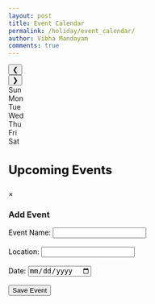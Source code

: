 ```yaml
---
layout: post
title: Event Calendar
permalink: /holiday/event_calendar/
author: Vibha Mandayam
comments: true
---
```


<div class="main-content">
    <!-- Calendar on the left -->
    <div class="calendar-container">
        <div class="calendar-header">
            <button id="prev-month">&#10094;</button>
            <div class="month-year" id="month-year"></div>
            <button id="next-month">&#10095;</button>
        </div>
        <div class="calendar-grid">
            <div class="day-name">Sun</div>
            <div class="day-name">Mon</div>
            <div class="day-name">Tue</div>
            <div class="day-name">Wed</div>
            <div class="day-name">Thu</div>
            <div class="day-name">Fri</div>
            <div class="day-name">Sat</div>
        </div>
        <div class="calendar-days" id="calendar-days"></div>
    </div>
    <!-- Sidebar for Upcoming Events on the right -->
    <div class="upcoming-events">
        <h3 style="color: black; font-size: 24px; font-weight: bold;">Upcoming Events</h3>
        <div id="event-list">
            <!-- Event cards will be dynamically populated here -->
        </div>
    </div>
</div>

<!-- Modal for Event Form -->
<div id="eventModal" class="modal">
    <div class="modal-content">
        <span class="close" onclick="closeModal()">&times;</span>
        <h3>Add Event</h3>
        <form id="eventForm">
            <label for="eventName" style="color: black;">Event Name:</label>
            <input type="text" id="eventName" name="eventName" required><br><br>
            <label for="eventLocation" style="color: black;">Location:</label>
            <input type="text" id="eventLocation" name="eventLocation" required><br><br>
            <label for="startDate" style="color: black;">Date:</label>
            <input type="date" id="startDate" name="startDate" required><br><br>
            <button type="submit">Save Event</button>
        </form>
    </div>
</div>

<!-- Link to external styles.css -->
<link rel="stylesheet" href="{{ site.baseurl }}/assets/css/styles.css">
<script type="module">
  import { pythonURI, fetchOptions } from '{{ site.baseurl }}/assets/js/api/config.js';
  console.log("Event Calendar script loaded");
  // Handle the form submission to create a new event
  document.getElementById("eventForm").addEventListener("submit", async function(event) {
    event.preventDefault();
    const postData = {
        name: document.getElementById("eventName").value,
        location: document.getElementById("eventLocation").value,
        date: document.getElementById("startDate").value,  // This will be in YYYY-MM-DD format
    };
    console.log("Event Data:", postData);  // Log the event data to check before sending
    try {
      const response = await fetch(`${pythonURI}/api/event`, {
        ...fetchOptions,
        method: 'POST',
        headers: { 'Content-Type': 'application/json' },
        body: JSON.stringify(postData)
      });
      // Check if the response is not OK and provide a more specific error message
      if (!response.ok) {
        const errorMessage = await response.text(); // Extract error message from response
        throw new Error(`Failed to add event: ${response.statusText} - ${errorMessage}`);
      }
      alert("Event added successfully!");
      // After posting the event, add it to the events array locally
      const newEvent = { ...postData };  // Create a new event object
      events.push(newEvent);  // Add the new event to the global events array
      // Re-render the sidebar and calendar to include the new event
      renderSidebar(events);
      renderCalendar(events);
      closeModal(); // Close the modal here
    } catch (error) {
      // Catch errors and provide more useful information
      console.error('Error adding event:', error.message);
      alert(`Error adding event: ${error.message}`);
    }
  });
  let currentMonth = new Date().getMonth(); // Track the current month
  let events = [];  // Store the events globally
  document.addEventListener('DOMContentLoaded', function() {
      console.log("Base URL:", pythonURI);  // Debugging line
      // Fetch the user ID and then get the events for the user
      getUserId(pythonURI)  // Get user ID first
          .then(userId => {
              if (userId) {
                  getUserEvents(userId)  // Fetch events based on user ID
                      .then(fetchedEvents => {
                          events = fetchedEvents;  // Store events globally
                          renderCalendar(events);  // Pass events to the calendar
                          renderSidebar(events);   // Pass events to the sidebar
                      })
                      .catch(err => console.error("Error fetching events: ", err));
              }
          })
          .catch(err => {
              console.error("Error fetching user ID: ", err);
          });
      // Attach event listeners for month navigation buttons
      document.getElementById('prev-month').addEventListener('click', function() {
          changeMonth(-1);  // Go to the previous month
      });
      document.getElementById('next-month').addEventListener('click', function() {
          changeMonth(1);   // Go to the next month
      });
  });
  // Function to delete an event
    async function deleteEvent(eventId) {
        try {
            const response = await fetch(`${pythonURI}/api/event/${eventId}`, {
                ...fetchOptions,
                method: 'DELETE',
                headers: { 'Content-Type': 'application/json' },
            });
            if (!response.ok) {
                const errorMessage = await response.text();
                throw new Error(`Failed to delete event: ${response.statusText} - ${errorMessage}`);
            }
            alert("Event deleted successfully!");
            events = events.filter(event => event.id !== eventId);  // Remove from local array
            renderSidebar(events);
            renderCalendar(events);
        } catch (error) {
            console.error('Error deleting event:', error.message);
            alert(`Error deleting event: ${error.message}`);
        }
    }
  function getUserId(baseurl) {
      const URL = baseurl + '/api/id';  // Endpoint to get the user info (including user ID)
      return fetch(URL, fetchOptions)
          .then(response => {
              if (response.status !== 200) {
                  console.error("HTTP status code: " + response.status);
                  return null;
              }
              return response.json();
          })
          .then(data => {
              if (data && data.id) {
                  console.log("User ID fetched:", data.id);
                  return data.id;  // Return the user ID
              }
              return null;
          })
          .catch(err => {
              console.error("Error fetching user ID:", err);
              return null;
          });
  }
  function getUserEvents(userId) {
      const URL = pythonURI + '/api/events/user/' + userId;  // Get events for the specific user
      return fetch(URL, fetchOptions)
          .then(response => {
              if (response.status !== 200) {
                  console.error("HTTP status code: " + response.status);
                  return [];
              }
              return response.json();
          })
          .then(events => {
              console.log("Events fetched:", events);
              return events;  // Return the events data
          })
          .catch(err => {
              console.error("Error fetching events:", err);
              return [];
          });
  }
  function renderCalendar(events) {
    const monthNames = ["January", "February", "March", "April", "May", "June", "July", "August", "September", "October", "November", "December"];
    let currentDate = new Date();
    const monthYear = document.getElementById("month-year");
    const calendarDays = document.getElementById("calendar-days");
    // Set the month and year at the top
    monthYear.textContent = `${monthNames[currentMonth]} ${currentDate.getFullYear()}`;
    // Get the first day of the month
    const firstDay = new Date(currentDate.getFullYear(), currentMonth, 1);
    const lastDate = new Date(currentDate.getFullYear(), currentMonth + 1, 0);
    const totalDays = lastDate.getDate();
    // Clear existing days
    calendarDays.innerHTML = "";
    // Fill in the empty cells before the first day
    for (let i = 0; i < firstDay.getDay(); i++) {
        const emptyCell = document.createElement("div");
        emptyCell.classList.add("day");
        calendarDays.appendChild(emptyCell);
    }
    // Fill in the days of the month
    for (let day = 1; day <= totalDays; day++) {
        const dayCell = document.createElement("div");
        dayCell.classList.add("day");
        // Highlight the current day
        if (day === currentDate.getDate() && currentMonth === new Date().getMonth() && currentDate.getFullYear() === new Date().getFullYear()) {
            dayCell.classList.add("current-day");
        }
        // Check if the current day has an event
        const eventDateString = `${currentDate.getFullYear()}-${String(currentMonth + 1).padStart(2, '0')}-${String(day).padStart(2, '0')}`;
        if (events.some(event => event.date === eventDateString)) {
            const dot = document.createElement("span");
            dot.classList.add("event-dot");  // Add a class for styling blue dots
            dayCell.appendChild(dot);
        }
        dayCell.textContent = day;
        // When a day is clicked, open the modal and prefill the date
        dayCell.addEventListener("click", function() {
            openModal(day);
        });
        calendarDays.appendChild(dayCell);
    }
  }
  function renderSidebar(events) {
    const upcomingEventsContainer = document.getElementById("event-list");
    upcomingEventsContainer.innerHTML = "";  // Clear existing events
    const sortedEvents = events.slice().sort((a, b) => new Date(a.date) - new Date(b.date));
    sortedEvents.forEach(event => {
        const eventItem = document.createElement("div");
        eventItem.classList.add("event-item");
        eventItem.style.padding = "15px";
        eventItem.style.border = "1px solid #ddd";
        eventItem.style.marginBottom = "15px";
        eventItem.style.borderRadius = "8px";
        eventItem.style.backgroundColor = "#f9f9f9";
        // Event Name
        const eventName = document.createElement("div");
        eventName.classList.add("event-name");
        eventName.textContent = event.name;
        eventName.style.fontWeight = "bold";
        eventName.style.color = "black";
        // Event Location
        const eventLocation = document.createElement("div");
        eventLocation.classList.add("event-location");
        eventLocation.textContent = event.location;
        eventLocation.style.color = "black";
        // Event Date
        const eventDate = document.createElement("div");
        eventDate.classList.add("event-date");
        const eventDateObject = new Date(event.date);
        eventDate.textContent = eventDateObject.toLocaleDateString();
        eventDate.style.color = "black";
        // Delete Button
        const deleteButton = document.createElement("button");
        deleteButton.textContent = "Delete";
        deleteButton.style.backgroundColor = "#ff4d4d";
        deleteButton.style.color = "white";
        deleteButton.style.border = "none";
        deleteButton.style.padding = "5px 10px";
        deleteButton.style.marginTop = "5px";
        deleteButton.style.cursor = "pointer";
        deleteButton.style.borderRadius = "5px";
        // Add event listener for delete action
        deleteButton.addEventListener("click", async () => {
            const confirmDelete = confirm(`Are you sure you want to delete "${event.name}"?`);
            if (confirmDelete) {
                await deleteEvent(event.id);
            }
        });
        eventItem.appendChild(eventName);
        eventItem.appendChild(eventLocation);
        eventItem.appendChild(eventDate);
        eventItem.appendChild(deleteButton);  // Append delete button
        upcomingEventsContainer.appendChild(eventItem);
    });
}
  function openModal(date) {
    document.getElementById("eventModal").style.display = "block";
    const currentYear = new Date().getFullYear(); // Keep current year constant
    const formattedDate = new Date(currentYear, currentMonth, date).toISOString().split('T')[0];
    document.getElementById("startDate").value = formattedDate;
}
  function closeModal() {
    document.getElementById("eventModal").style.display = "none";
    document.getElementById("eventForm").reset();
  }
  function changeMonth(direction) {
      currentMonth += direction;
      if (currentMonth < 0) currentMonth = 11;
      if (currentMonth > 11) currentMonth = 0;
      renderCalendar(events);  // Re-render the calendar with the updated month
  }
  window.addEventListener("click", function(event) {
    const modal = document.getElementById("eventModal");
    if (event.target === modal) {
        closeModal();
    }
});
</script>
